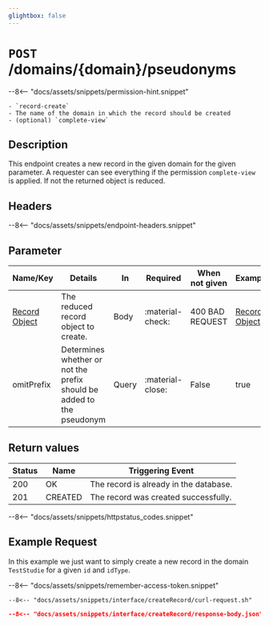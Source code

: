 ```yaml
---
glightbox: false
---
```


# `POST` /domains/{domain}/pseudonyms

--8<-- "docs/assets/snippets/permission-hint.snippet"

    - `record-create`
    - The name of the domain in which the record should be created
    - (optional) `complete-view`

## Description

This endpoint creates a new record in the given domain for the given parameter. A requester can see everything if the permission `complete-view` is applied. If not the returned object is reduced.

## Headers

--8<-- "docs/assets/snippets/endpoint-headers.snippet"

## Parameter

| Name/Key                                                 | Details                                                               | In    | Required         | When not given  | Example                                                           |
|----------------------------------------------------------|-----------------------------------------------------------------------|-------|------------------|-----------------|-------------------------------------------------------------------|
| [Record Object](/interfaces/objects/record-object/) | The reduced record object to create.                                  | Body  | :material-check: | 400 BAD REQUEST | [Record Object](/interfaces/objects/record-object/#examples) |
| omitPrefix                                               | Determines whether or not the prefix should be added to the pseudonym | Query | :material-close: | False           | true                                                              |

## Return values



| Status | Name    | Triggering Event                       |
|--------|---------|----------------------------------------|
| 200    | OK      | The record is already in the database. |
| 201    | CREATED | The record was created successfully.   |
--8<-- "docs/assets/snippets/httpstatus_codes.snippet"


## Example Request

In this example we just want to simply create a new record in the domain `TestStudie` for a given `id` and `idType`.

--8<-- "docs/assets/snippets/remember-access-token.snippet"

```shell title="Example Request with curl"
--8<-- "docs/assets/snippets/interface/createRecord/curl-request.sh"
```

```json title="Successful (201 Created) Reponse Content"
--8<-- "docs/assets/snippets/interface/createRecord/response-body.json"
```